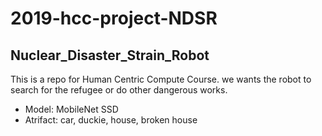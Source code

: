 # 2019-hcc-project-NDSR  

## Nuclear_Disaster_Strain_Robot  
This is a repo for Human Centric Compute Course. we wants the robot to search for the refugee or do other dangerous works.

- Model: MobileNet SSD
- Atrifact: car, duckie, house, broken house

